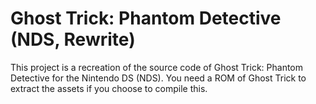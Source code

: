 # Ghost Trick: Phantom Detective (NDS, Rewrite)
This project is a recreation of the source code of Ghost Trick: Phantom Detective for the Nintendo DS (NDS). You need a ROM of Ghost Trick to extract the assets if you choose to compile this.
